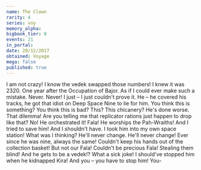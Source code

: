 ```yaml
---
name: The Clown
rarity: 4
series: voy
memory_alpha:
bigbook_tier: 8
events: 21
in_portal:
date: 20/12/2017
obtained: Voyage
mega: false
published: true
---
```


I am not crazy! I know the vedek swapped those numbers! I knew it was 2320. One year after the Occupation of Bajor. As if I could ever make such a mistake. Never. Never! I just – I just couldn't prove it. He – he covered his tracks, he got that idiot on Deep Space Nine to lie for him. You think this is something? You think this is bad? This? This chicanery? He's done worse. That dilemma! Are you telling me that replicator rations just happen to drop like that? No! He orchestrated it! Fala! He worships the Pah-Wraiths! And I tried to save him! And I shouldn't have. I took him into my own space station! What was I thinking? He'll never change. He'll never change! Ever since he was nine, always the same! Couldn't keep his hands out of the collection basket! But not our Fala! Couldn't be precious Fala! Stealing them blind! And he gets to be a vedek!? What a sick joke! I should've stopped him when he kidnapped Kira! And you – you have to stop him! You-
